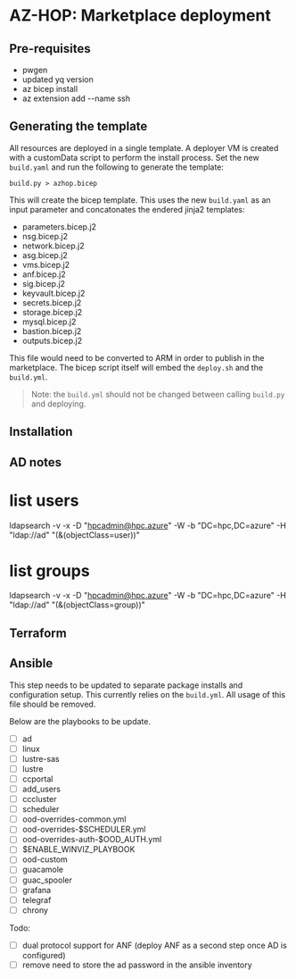 # AZ-HOP: Marketplace deployment

## Pre-requisites

- pwgen
- updated yq version
- az bicep install
- az extension add --name ssh

## Generating the template

All resources are deployed in a single template.  A deployer VM is created with a customData script to perform the install process.  Set the new `build.yaml` and run the following to generate the template:

`build.py > azhop.bicep`
    
This will create the bicep template.  This uses the new `build.yaml` as an input parameter and concatonates the endered jinja2 templates:
- parameters.bicep.j2
- nsg.bicep.j2
- network.bicep.j2
- asg.bicep.j2
- vms.bicep.j2
- anf.bicep.j2
- sig.bicep.j2
- keyvault.bicep.j2
- secrets.bicep.j2
- storage.bicep.j2
- mysql.bicep.j2
- bastion.bicep.j2
- outputs.bicep.j2

This file would need to be converted to ARM in order to publish in the marketplace.  The bicep script itself will embed the `deploy.sh` and the `build.yml`.

> Note: the `build.yml` should not be changed between calling `build.py` and deploying.

## Installation


## AD notes

# list users
ldapsearch -v -x -D "hpcadmin@hpc.azure" -W -b "DC=hpc,DC=azure" -H "ldap://ad" "(&(objectClass=user))"
# list groups
ldapsearch -v -x -D "hpcadmin@hpc.azure" -W -b "DC=hpc,DC=azure" -H "ldap://ad" "(&(objectClass=group))"


## Terraform


## Ansible

This step needs to be updated to separate package installs and configuration setup.  This currently relies on the `build.yml`.  All usage of this file should be removed.

Below are the playbooks to be update.

- [ ] ad
- [ ] linux
- [ ] lustre-sas
- [ ] lustre
- [ ] ccportal
- [ ] add_users
- [ ] cccluster
- [ ] scheduler
- [ ] ood-overrides-common.yml 
- [ ] ood-overrides-$SCHEDULER.yml
- [ ] ood-overrides-auth-$OOD_AUTH.yml
- [ ] $ENABLE_WINVIZ_PLAYBOOK
- [ ] ood-custom
- [ ] guacamole
- [ ] guac_spooler
- [ ] grafana 
- [ ] telegraf
- [ ] chrony

Todo:

- [ ] dual protocol support for ANF (deploy ANF as a second step once AD is configured)
- [ ] remove need to store the ad password in the ansible inventory